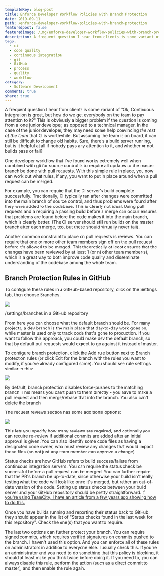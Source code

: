 ```yaml
---
templateKey: blog-post
title: Enforce Developer Workflow Policies with Branch Protection
date: 2019-09-11
path: /enforce-developer-workflow-policies-with-branch-protection
featuredpost: false
featuredimage: /img/enforce-developer-workflow-policies-with-branch-protection.png
description: A frequent question I hear from clients is some variant of "Ok, Continuous Integration is great, but how do we get everybody on the team to pay attention to it?" This is obviously a bigger problem if the question is coming from a lone junior developer, as opposed to a technical manager. In the case of the junior developer, they may need some help convincing _the rest of the team_ that CI is worthwhile. But assuming the team is on board, it can still be difficult to change old habits. Sure, there's a build server running, but is it helpful at all if nobody pays any attention to it, and whether or not builds pass or fail?
tags:
  - ci
  - code quality
  - continuous integration
  - git
  - GitHub
  - process
  - quality
  - workflow
category:
  - Software Development
comments: true
share: true
---
```


A frequent question I hear from clients is some variant of "Ok, Continuous Integration is great, but how do we get everybody on the team to pay attention to it?" This is obviously a bigger problem if the question is coming from a lone junior developer, as opposed to a technical manager. In the case of the junior developer, they may need some help convincing _the rest of the team_ that CI is worthwhile. But assuming the team is on board, it can still be difficult to change old habits. Sure, there's a build server running, but is it helpful at all if nobody pays any attention to it, and whether or not builds pass or fail?

One developer workflow that I've found works extremely well when combined with git for source control is to require all updates to the master branch be done with pull requests. With this simple rule in place, you now can work out what rules, if any, you want to put in place around when a pull request can be merged.

For example, you can require that the CI server's build complete successfully. Traditionally, CI typically ran after changes were committed into the main branch of source control, and thus problems were found after they were added to the codebase. This is clearly not ideal. Using pull requests and a requiring a passing build before a merge can occur ensures that problems are found before the code makes it into the main branch, which is clearly better. (The CI server should still run builds on the master branch after each merge, too, but these should virtually never fail).

Another common constraint to place on pull requests is reviews. You can require that one or more other team members sign off on the pull request before it's allowed to be merged. This theoretically at least ensures that the changes have been reviewed by at least 1 (or n) other team member(s), which is a great way to both improve code quality and disseminate understanding of the codebase among the whole team.

## Branch Protection Rules in GitHub

To configure these rules in a GitHub-based repository, click on the Settings tab, then choose Branches.

![](/img/image-3-enforce.png)

/settings/branches in a GitHub repository

From here you can choose what the default branch should be. For many projects, a dev branch is the main place that day-to-day work goes on, while master is used only to track code that's gone to production. If you want to follow this approach, you could make dev the default branch, so that by default pull requests would expect to go against it instead of master.

To configure branch protection, click the Add rule button next to Branch protection rules (or click Edit for the branch with the rules you want to modify, if you've already configured some). You should see rule settings similar to this:

![](/img/image-4-enforce.png)

By default, branch protection disables force-pushes to the matching branch. This means you can't push to them directly - you have to make a pull request and then merge/rebase that into the branch. You also can't delete the branch.

The request reviews section has some additional options:

![](/img/image-6-enforce.png)

This lets you specify how many reviews are required, and optionally you can require re-review if additional commits are added after an initial approval is given. You can also identify some code files as having a designated code owner, who must review any changes that would impact these files (so not just any team member can approve a change).

Status checks are how GitHub refers to build success/failure from continuous integration servers. You can require the status check be successful before a pull request can be merged. You can further require that the PR's branch be up-to-date, since otherwise your build isn't really testing what the code will look like once it's merged, but rather an out-of-date version of the code. Setting up status checks between your build server and your GitHub repository should be pretty straightforward. [If you're using TeamCity, I have an article from a few years ago showing how to do this.](https://ardalis.com/4-tips-to-integrate-teamcity-and-github)

Once you have builds running and reporting their status back to GitHub, they should appear in the list of "Status checks found in the last week for this repository". Check the one(s) that you want to require.

The last two options can further protect your branch. You can require signed commits, which requires verified signatures on commits pushed to the branch. I haven't used this option. And you can enforce all of these rules on administrators in addition to everyone else. I usually check this. If you're an administrator and you need to do something that this policy is blocking, it should at least make you think twice before doing it. If you need to, you can always disable this rule, perform the action (such as a direct commit to master), and then enable the rule again.
